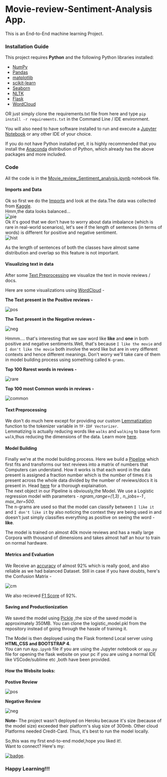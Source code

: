 # Movie-review-Sentiment-Analysis App.  
This is an End-to-End machine learning Project.
### Installation Guide   

This project requires **Python** and the following Python libraries installed:

- [NumPy](http://www.numpy.org/)
- [Pandas](http://pandas.pydata.org/)
- [matplotlib](http://matplotlib.org/)
- [scikit-learn](http://scikit-learn.org/stable/)
- [Seaborn](https://seaborn.pydata.org/)
- [NLTK](https://www.nltk.org/)
- [Flask](https://flask.palletsprojects.com/)  
- [WordCloud](https://pypi.org/project/wordcloud/)


OR just simply clone the requirements.txt file from here and type `pip install -r requirements.txt` in the Command Line / IDE environment.  


You will also need to have software installed to run and execute a [Jupyter Notebook](http://ipython.org/notebook.html) or any other IDE of your choice.  

If you do not have Python installed yet, it is highly recommended that you install the [Anaconda](http://continuum.io/downloads) distribution of Python, which already has the above packages and more included. 

### Code

All the code is in the [Movie_review_Sentiment_analysis.ipynb](https://github.com/Dvboi/Movie-review-Sentiment-Analysis/blob/master/Movie_review_Sentiment_analysis.ipynb) notebook file.   

#### Imports and Data
Ok so first we do the [Imports](https://render.githubusercontent.com/view/ipynb?commit=99b206c9613e837546dbff13602fd802943056c7&enc_url=68747470733a2f2f7261772e67697468756275736572636f6e74656e742e636f6d2f4476626f692f4d6f7669652d7265766965772d53656e74696d656e742d416e616c797369732f393962323036633936313365383337353436646266663133363032666438303239343330353663372f4d6f7669655f7265766965775f53656e74696d656e745f616e616c797369732e6970796e62&nwo=Dvboi%2FMovie-review-Sentiment-Analysis&path=Movie_review_Sentiment_analysis.ipynb&repository_id=298562494&repository_type=Repository#IMPORTS)
and look at the data.The data was collected from [Kaggle](https://www.kaggle.com/columbine/imdb-dataset-sentiment-analysis-in-csv-format).   
Hmm,the data looks balanced...   
![pie](label_share.png)  
Ok it's good that we don't have to worry about data imbalance (which is rare in real-world scenarios), let's see if the length of sentences (in terms of words) is different
for positive and negative sentiment.  
![hist](distribution_of_wrds.png)   

As the length of sentences of both the classes have almost same distribution and overlap so this feature is not important.   

#### Visualizing text in data  
After some [Text Preprocessing](https://render.githubusercontent.com/view/ipynb?commit=99b206c9613e837546dbff13602fd802943056c7&enc_url=68747470733a2f2f7261772e67697468756275736572636f6e74656e742e636f6d2f4476626f692f4d6f7669652d7265766965772d53656e74696d656e742d416e616c797369732f393962323036633936313365383337353436646266663133363032666438303239343330353663372f4d6f7669655f7265766965775f53656e74696d656e745f616e616c797369732e6970796e62&nwo=Dvboi%2FMovie-review-Sentiment-Analysis&path=Movie_review_Sentiment_analysis.ipynb&repository_id=298562494&repository_type=Repository#Pre-processing-Text)
we visualize the text in movie reviews / docs.   

Here are some visualizations using [WordCloud](https://render.githubusercontent.com/view/ipynb?commit=99b206c9613e837546dbff13602fd802943056c7&enc_url=68747470733a2f2f7261772e67697468756275736572636f6e74656e742e636f6d2f4476626f692f4d6f7669652d7265766965772d53656e74696d656e742d416e616c797369732f393962323036633936313365383337353436646266663133363032666438303239343330353663372f4d6f7669655f7265766965775f53656e74696d656e745f616e616c797369732e6970796e62&nwo=Dvboi%2FMovie-review-Sentiment-Analysis&path=Movie_review_Sentiment_analysis.ipynb&repository_id=298562494&repository_type=Repository#Visualising-the-text-in-data) -   
  
  
**The Text present in the Positive reviews -**   
   
   
![pos](pos_words.png)     
    
    
    
**The Text present in the Negative reviews -**   
     
       
       
![neg](neg_words.png)     
   
      
Hmmm.... that's interesting that we saw word like **like** and **one** in both positive and negative sentiments.Well, that's because `I like the movie` and `I don't like the movie` both involve the word like but are in very different contexts and hence different meanings. Don't worry we'll take care of them in model building process using something called `N-grams`.
        
          
          
**Top 100 Rarest words in reviews -**   
    
      
![rare](rare_words.png)   
     
        
**Top 100 most Common words in reviews -**   
   
      
![common](common_words.png)    
    
       
#### Text Preprocessing   

We don't do much here except for providing our custom [Lemmatization](https://render.githubusercontent.com/view/ipynb?commit=99b206c9613e837546dbff13602fd802943056c7&enc_url=68747470733a2f2f7261772e67697468756275736572636f6e74656e742e636f6d2f4476626f692f4d6f7669652d7265766965772d53656e74696d656e742d416e616c797369732f393962323036633936313365383337353436646266663133363032666438303239343330353663372f4d6f7669655f7265766965775f53656e74696d656e745f616e616c797369732e6970796e62&nwo=Dvboi%2FMovie-review-Sentiment-Analysis&path=Movie_review_Sentiment_analysis.ipynb&repository_id=298562494&repository_type=Repository#Lemmatization-on-preprocessed-text--(this-was-passed-as-a-callable-to-tokenization-method-in-TF-IDF-vctorization))
function to the tokenizer variable in `TF-IDF Vectorizer`.   
Lemmatizing is actually reducing words like `walks` and `walking` to base form `walk`,thus reducing the dimensions of the data. Learn more [here](https://www.tutorialspoint.com/natural_language_toolkit/natural_language_toolkit_stemming_lemmatization.htm).   
     
         
#### Model Building   

Finally we're at the model building process. Here we build a [Pipeline](https://render.githubusercontent.com/view/ipynb?commit=99b206c9613e837546dbff13602fd802943056c7&enc_url=68747470733a2f2f7261772e67697468756275736572636f6e74656e742e636f6d2f4476626f692f4d6f7669652d7265766965772d53656e74696d656e742d416e616c797369732f393962323036633936313365383337353436646266663133363032666438303239343330353663372f4d6f7669655f7265766965775f53656e74696d656e745f616e616c797369732e6970796e62&nwo=Dvboi%2FMovie-review-Sentiment-Analysis&path=Movie_review_Sentiment_analysis.ipynb&repository_id=298562494&repository_type=Repository#Model-Building-(-Takes-30mins-to-train-on-normal-hardware))
which first fits and transforms our text reviews into a matrix of numbers that Computers can understand. How it works is that each word in the data present is assigned a fraction number which is the number of times it is present across the whole data divided by the number of reviews/docs it is present in. Head [here](https://en.wikipedia.org/wiki/Tf%E2%80%93idf#:~:text=In%20information%20retrieval%2C%20tf%E2%80%93idf,in%20a%20collection%20or%20corpus.)
for a thorough explaination.   
The next object in our Pipeline is obviously,the Model. We use a Logistic regression model with parameters - *ngram_range=(1,3) , n_jobs=-1 , max_iter=500*.   
The n-grams are used so that the model can classify between `I like it` and `I don't like it` by also noticing the context they are being used in and doesn't just simply classifies everything as positive on seeing the word - **like**.       
    
        
The model is trained on almost 40k movie reviews and has a really large Corpora with thousand of dimensions and takes almost half an hour to train on normal hardware.   
   
#### Metrics and Evaluation  
We Receive an [accuracy](https://render.githubusercontent.com/view/ipynb?commit=99b206c9613e837546dbff13602fd802943056c7&enc_url=68747470733a2f2f7261772e67697468756275736572636f6e74656e742e636f6d2f4476626f692f4d6f7669652d7265766965772d53656e74696d656e742d416e616c797369732f393962323036633936313365383337353436646266663133363032666438303239343330353663372f4d6f7669655f7265766965775f53656e74696d656e745f616e616c797369732e6970796e62&nwo=Dvboi%2FMovie-review-Sentiment-Analysis&path=Movie_review_Sentiment_analysis.ipynb&repository_id=298562494&repository_type=Repository#Let's-import-test-set-and-Evaluate-the-performance)
of almost 92% which is really good, and also reliable as we had balanced Dataset. Still in case if you have doubts, here's the Confusion Matrix -   
     
![cm](cm.png)     
  
    
We also recieved [F1 Score](https://en.wikipedia.org/wiki/F1_score) of 92%.   
   
#### Saving and Productionization   

We saved the model using [Pickle](https://render.githubusercontent.com/view/ipynb?commit=99b206c9613e837546dbff13602fd802943056c7&enc_url=68747470733a2f2f7261772e67697468756275736572636f6e74656e742e636f6d2f4476626f692f4d6f7669652d7265766965772d53656e74696d656e742d416e616c797369732f393962323036633936313365383337353436646266663133363032666438303239343330353663372f4d6f7669655f7265766965775f53656e74696d656e745f616e616c797369732e6970796e62&nwo=Dvboi%2FMovie-review-Sentiment-Analysis&path=Movie_review_Sentiment_analysis.ipynb&repository_id=298562494&repository_type=Repository#Saving-and-then-loading-a-model)
 ,the size of the saved model is approximately 350MB. You can clone the logistic_model.pkl from the repository instead of going through the hassle of training it.   
    
  The Model is then deployed using the Flask frontend Local server using **HTML,CSS and BOOTSTRAP 4**.   
  You can run `App.ipynb` file if you are using the Jupyter notebook or `app.py` file for opening the flask website on your pc if you are using a normal IDE like VSCode/sublime etc ,both have been provided.
     
         
             
#### How the Website looks:   
   
      
**Postive Review**  
        
          
![pos](pos_rev.png)   
             
               
 **Negative Review**  
          
              
![neg](neg_rev.png)
      
         
            
      
 **Note-** The project wasn't deployed on Heroku because it's size (because of the model size) exceeded their platform's slug size of 300mb. Other cloud Platforms needed Credit-Card. Thus, it's best to run the model locally.   
     
          
            
So,this was my first end-to-end model,hope you liked it!.  
 Want to connect? Here's my:   
 
 [![badge](https://img.shields.io/badge/linkedin-%230077B5.svg?&style=for-the-badge&logo=linkedin&logoColor=white)](https://www.linkedin.com/in/devansh-verma-609218148/).     
 
       
        
### Happy Learning!!!






